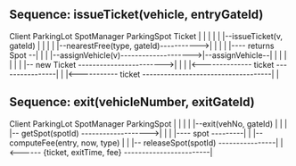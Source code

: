 ## Sequence: issueTicket(vehicle, entryGateId)
Client         ParkingLot         SpotManager           ParkingSpot         Ticket
  |                |                   |                    |                 |
  |--issueTicket(v, gateId)            |                    |                 |
  |                |--nearestFree(type, gateId)----------->|                 |
  |                |                   |---- returns Spot --|                 |
  |                |--assignVehicle(v)-------------------->|--assignVehicle--|
  |                |                   |                    |                 |
  |                |-- new Ticket ------------------------>|                 |
  |                |<-------------- ticket ----------------|                 |
  |<----------- ticket ------------------------------------|                 |

## Sequence: exit(vehicleNumber, exitGateId)
Client         ParkingLot         SpotManager          ParkingSpot
  |                |                   |                   |
  |--exit(vehNo, gateId)              |                   |
  |                |-- getSpot(spotId) ------------------->|
  |                |                   |---- spot ---------|
  |                |-- computeFee(entry, now, type)        |
  |                |-- releaseSpot(spotId) ----------------|
  |<------ {ticket, exitTime, fee} ------------------------|
